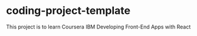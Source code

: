 # coding-project-template

This project is to learn Coursera IBM Developing Front-End Apps with React
